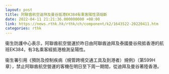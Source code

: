 ```yaml
---
layout: post
title: 阿聯酋航空迪拜及曼谷抵港EK384有乘客陽性須熔斷
date: 2022-04-11 21:21:36.000000000 +08:00
link: https://news.rthk.hk/rthk/ch/component/k2/1643522-20220411.htm
categories: rthk
---
```


衞生防護中心表示，阿聯酋航空營運於昨日由阿聯酋迪拜及泰國曼谷飛抵香港的航班EK384，有3名乘客經抵港檢測呈陽性。

衞生署引用《預防及控制疾病（規管跨境交通工具及到港者）規例》（第599H章），禁止阿聯酋航空營運的客機在明日至下周一期間，從迪拜及曼谷著陸香港。
